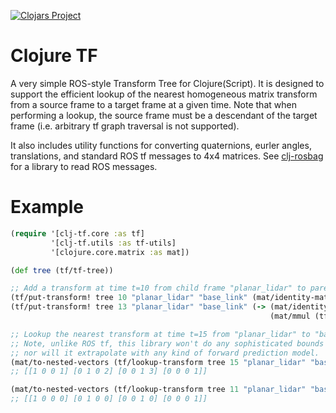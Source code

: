 [![Clojars Project](https://img.shields.io/clojars/v/org.cartesiantheatrics/clj-tf.svg)](https://clojars.org/org.cartesiantheatrics/clj-tf)

# Clojure TF

A very simple ROS-style Transform Tree for Clojure(Script). It is designed to support the efficient lookup of the 
nearest homogeneous matrix transform from a source frame to a target frame at a given time. Note that when performing
a lookup, the source frame must be a descendant of the target frame (i.e. arbitrary tf graph traversal is 
not supported).

It also includes utility functions for converting quaternions, eurler angles, translations, and standard ROS tf
messages to 4x4 matrices. See [clj-rosbag](https://github.com/cartesian-theatrics/clj-rosbag) for a library to
read ROS messages.

# Example

```clojure
(require '[clj-tf.core :as tf]
         '[clj-tf.utils :as tf-utils]
         '[clojure.core.matrix :as mat])

(def tree (tf/tf-tree))

;; Add a transform at time t=10 from child frame "planar_lidar" to parent frame "base_link".
(tf/put-transform! tree 10 "planar_lidar" "base_link" (mat/identity-matrix 4))
(tf/put-transform! tree 13 "planar_lidar" "base_link" (-> (mat/identity-matrix 4)
                                                          (mat/mmul (tf-utils/translation->matrix [1 2 3]))))

;; Lookup the nearest transform at time t=15 from "planar_lidar" to "base_link".
;; Note, unlike ROS tf, this library won't do any sophisticated bounds checking,
;; nor will it extrapolate with any kind of forward prediction model.
(mat/to-nested-vectors (tf/lookup-transform tree 15 "planar_lidar" "base_link"))
;; [[1 0 0 1] [0 1 0 2] [0 0 1 3] [0 0 0 1]]

(mat/to-nested-vectors (tf/lookup-transform tree 11 "planar_lidar" "base_link"))
;; [[1 0 0 0] [0 1 0 0] [0 0 1 0] [0 0 0 1]]
```
